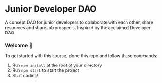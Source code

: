 # Junior Developer DAO

A concept DAO for junior developers to collaborate with each other, share resources and share job prospects.
Inspired by the acclaimed Developer DAO

### **Welcome 👋**
To get started with this course, clone this repo and follow these commands:

1. Run `npm install` at the root of your directory
2. Run `npm start` to start the project
3. Start coding!

